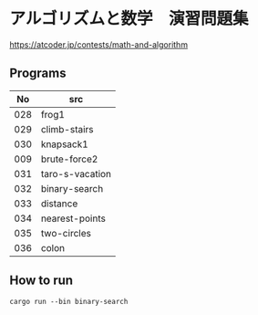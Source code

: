 # アルゴリズムと数学　演習問題集
https://atcoder.jp/contests/math-and-algorithm

## Programs
| No | src |
|---|---|
| 028 | frog1 |
| 029 | climb-stairs |
| 030 | knapsack1 |
| 009 | brute-force2 |
| 031 | taro-s-vacation |
| 032 | binary-search |
| 033 | distance |
| 034 | nearest-points |
| 035 | two-circles |
| 036 | colon |

## How to run
```
cargo run --bin binary-search
```
